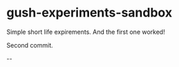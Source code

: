 gush-experiments-sandbox
========================

Simple short life expirements.
And the first one worked!

Second commit.

--